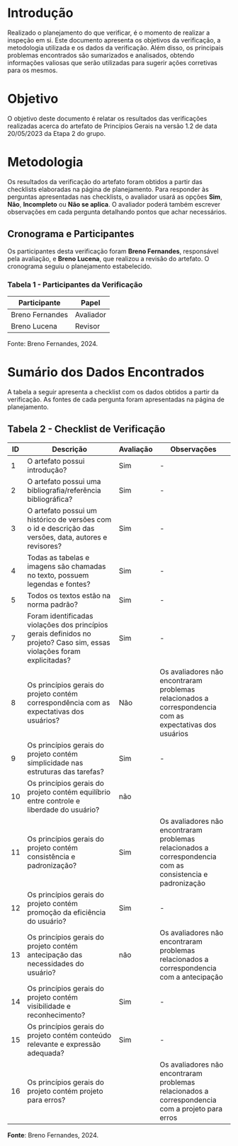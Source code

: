 # Introdução
Realizado o planejamento do que verificar, é o momento de realizar a inspeção em si. Este documento apresenta os objetivos da verificação, a metodologia utilizada e os dados da verificação. Além disso, os principais problemas encontrados são sumarizados e analisados, obtendo informações valiosas que serão utilizadas para sugerir ações corretivas para os mesmos.

# Objetivo
O objetivo deste documento é relatar os resultados das verificações realizadas acerca do artefato de Princípios Gerais na versão 1.2 de data 20/05/2023 da Etapa 2 do grupo.

# Metodologia
Os resultados da verificação do artefato foram obtidos a partir das checklists elaboradas na página de planejamento. Para responder às perguntas apresentadas nas checklists, o avaliador usará as opções **Sim**, **Não**, **Incompleto** ou **Não se aplica**. O avaliador poderá também escrever observações em cada pergunta detalhando pontos que achar necessários.

## Cronograma e Participantes
Os participantes desta verificação foram **Breno Fernandes**, responsável pela avaliação, e **Breno Lucena**, que realizou a revisão do artefato. O cronograma seguiu o planejamento estabelecido.

### Tabela 1 - Participantes da Verificação

| Participante          | Papel       |
|-----------------------|-------------|
| Breno Fernandes      | Avaliador   |
| Breno Lucena       | Revisor     |

Fonte: Breno Fernandes, 2024.

# Sumário dos Dados Encontrados

A tabela a seguir apresenta a checklist com os dados obtidos a partir da verificação. As fontes de cada pergunta foram apresentadas na página de planejamento.

## Tabela 2 - Checklist de Verificação

| ID  | Descrição                                                                                                   | Avaliação | Observações |
|-----|-------------------------------------------------------------------------------------------------------------|-----------|-------------|
| 1   | O artefato possui introdução?                                                                                | Sim       | -           |
| 2   | O artefato possui uma bibliografia/referência bibliográfica?                                                  | Sim       | -           |
| 3   | O artefato possui um histórico de versões com o id e descrição das versões, data, autores e revisores?       | Sim       | -           |
| 4   | Todas as tabelas e imagens são chamadas no texto, possuem legendas e fontes?                               | Sim       | -           |
| 5   | Todos os textos estão na norma padrão?                                                                      | Sim       | -           |
| 7   | Foram identificadas violações dos princípios gerais definidos no projeto? Caso sim, essas violações foram explicitadas? | Sim       | -           |
| 8   | Os princípios gerais do projeto contém correspondência com as expectativas dos usuários?                    | Não       | Os avaliadores não encontraram problemas relacionados a correspondencia com as expectativas dos usuários           |
| 9   | Os princípios gerais do projeto contém simplicidade nas estruturas das tarefas?                             | Sim       | -           |
| 10  | Os princípios gerais do projeto contém equilíbrio entre controle e liberdade do usuário?                   | não       |            |
| 11  | Os princípios gerais do projeto contém consistência e padronização?                                         | Sim       | Os avaliadores não encontraram problemas relacionados a correspondencia com as consistencia e padronização            |
| 12  | Os princípios gerais do projeto contém promoção da eficiência do usuário?                                   | Sim       | -           |
| 13  | Os princípios gerais do projeto contém antecipação das necessidades do usuário?                            | não       | Os avaliadores não encontraram problemas relacionados a correspondencia com a antecipação            |
| 14  | Os princípios gerais do projeto contém visibilidade e reconhecimento?                                       | Sim       | -           |
| 15  | Os princípios gerais do projeto contém conteúdo relevante e expressão adequada?                             | Sim       | -           |
| 16  | Os princípios gerais do projeto contém projeto para erros?                                                  |        | Os avaliadores não encontraram problemas relacionados a correspondencia com a projeto para erros            |

**Fonte**: Breno Fernandes, 2024.

